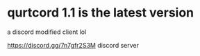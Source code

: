 # qurtcord 1.1 is the latest version
a discord modified client lol

https://discord.gg/7n7gfr2S3M discord server
